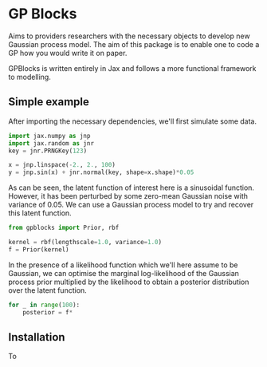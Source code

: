 # GP Blocks

Aims to providers researchers with the necessary objects to develop new Gaussian process model. The aim of this package is to enable one to code a GP how you would write it on paper. 

GPBlocks is written entirely in Jax and follows a more functional framework to modelling.

## Simple example

After importing the necessary dependencies, we'll first simulate some data. 
```python
import jax.numpy as jnp
import jax.random as jnr
key = jnr.PRNGKey(123)

x = jnp.linspace(-2., 2., 100)
y = jnp.sin(x) + jnr.normal(key, shape=x.shape)*0.05
```

As can be seen, the latent function of interest here is a sinusoidal function. However, it has been perturbed by some zero-mean Gaussian noise with variance of 0.05. We can use a Gaussian process model to try and recover this latent function.

```python
from gpblocks import Prior, rbf

kernel = rbf(lengthscale=1.0, variance=1.0)
f = Prior(kernel)
```
 
In the presence of a likelihood function which we'll here assume to be Gaussian, we can optimise the marginal log-likelihood of the Gaussian process prior multiplied by the likelihood to obtain a posterior distribution over the latent function.

```python
for _ in range(100):
    posterior = f*
```

## Installation

To 